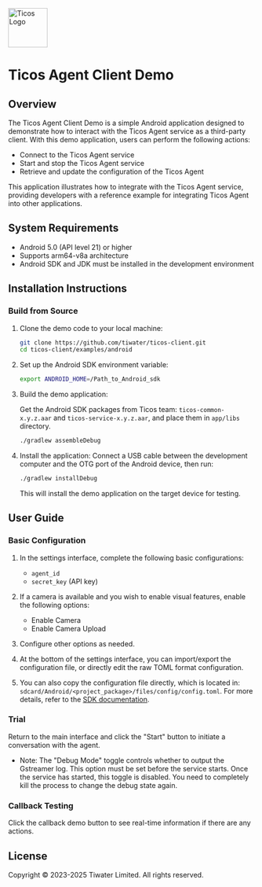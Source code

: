 <img src="https://cloud.ticos.ai/logo.svg" alt="Ticos Logo" width="80" height="auto">

# Ticos Agent Client Demo

## Overview

The Ticos Agent Client Demo is a simple Android application designed to demonstrate how to interact with the Ticos Agent service as a third-party client. With this demo application, users can perform the following actions:

- Connect to the Ticos Agent service
- Start and stop the Ticos Agent service
- Retrieve and update the configuration of the Ticos Agent

This application illustrates how to integrate with the Ticos Agent service, providing developers with a reference example for integrating Ticos Agent into other applications.

## System Requirements

- Android 5.0 (API level 21) or higher
- Supports arm64-v8a architecture
- Android SDK and JDK must be installed in the development environment

## Installation Instructions

### Build from Source

1. Clone the demo code to your local machine:
   ```bash
   git clone https://github.com/tiwater/ticos-client.git
   cd ticos-client/examples/android
   ```

2. Set up the Android SDK environment variable:
   ```bash
   export ANDROID_HOME=/Path_to_Android_sdk
   ```

3. Build the demo application:
   
   Get the Android SDK packages from Ticos team: `ticos-common-x.y.z.aar` and `ticos-service-x.y.z.aar`, and place them in `app/libs` directory.
   ```bash
   ./gradlew assembleDebug
   ```

1. Install the application:
   Connect a USB cable between the development computer and the OTG port of the Android device, then run:
   ```bash
   ./gradlew installDebug
   ```
   This will install the demo application on the target device for testing.

## User Guide

### Basic Configuration

1. In the settings interface, complete the following basic configurations:

   - `agent_id`
   - `secret_key` (API key)

2. If a camera is available and you wish to enable visual features, enable the following options:

   - Enable Camera
   - Enable Camera Upload

3. Configure other options as needed.

4. At the bottom of the settings interface, you can import/export the configuration file, or directly edit the raw TOML format configuration.

5. You can also copy the configuration file directly, which is located in: `sdcard/Android/<project_package>/files/config/config.toml`. For more details, refer to the [SDK documentation](https://github.com/tiwater/ticos-client/sdk/android/README.md).

### Trial

Return to the main interface and click the "Start" button to initiate a conversation with the agent.

- Note: The "Debug Mode" toggle controls whether to output the Gstreamer log. This option must be set before the service starts. Once the service has started, this toggle is disabled. You need to completely kill the process to change the debug state again.

### Callback Testing

Click the callback demo button to see real-time information if there are any actions.

## License

Copyright © 2023-2025 Tiwater Limited. All rights reserved.
